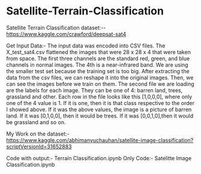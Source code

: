 # Satellite-Terrain-Classification
Satellite Terrain Classification
dataset:--  https://www.kaggle.com/crawford/deepsat-sat4

Get Input Data:-
The input data was encoded into CSV files.
The X_test_sat4.csv flattened the images that were 28 x 28 x 4 that were taken from space. 
The first three channels are the standard red, green, and blue channels in normal images. 
The 4th is a near-infrared band. We are using the smaller test set because the training set is too big.
After extracting the data from the csv files, we can reshape it into the original images. 
Then, we can see the images before we train on them. The second file we are loading are the labels for each image. 
They can be one of 4: barren land, trees, grassland and other. Each row in the file looks like this [1,0,0,0], where only one of the 4 value is 1.
If it is one, then it is that class respective to the order I showed above. If it was the above values, the image is a picture of barren land.
If it was [0,1,0,0], then it would be trees. If it was [0,0,1,0],then it would be grassland and so on.

My Work on the dataset:- https://www.kaggle.com/abhimanyuchauhan/satellite-image-classification?scriptVersionId=31652883

Code with output:- Terrain Classification.ipynb
Only Code:- Satelitte Image Classification.ipynb

